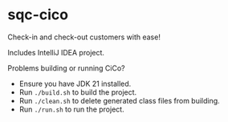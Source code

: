 # sqc-cico
Check-in and check-out customers with ease!

Includes IntelliJ IDEA project.

Problems building or running CiCo?
* Ensure you have JDK 21 installed.
* Run `./build.sh` to build the project.
* Run `./clean.sh` to delete generated class files from building.
* Run `./run.sh` to run the project.
